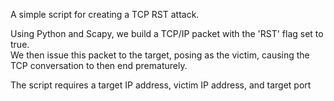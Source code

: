 A simple script for creating a TCP RST attack.

Using Python and Scapy, we build a TCP/IP packet with the 'RST' flag set to true.  
We then issue this packet to the target, posing as the victim, causing the TCP conversation to then end prematurely.

The script requires a target IP address, victim IP address, and target port
